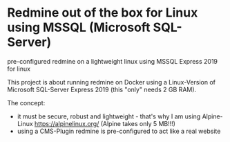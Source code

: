 # Redmine out of the box for Linux using MSSQL (Microsoft SQL-Server)
pre-configured redmine on a lightweight linux using MSSQL Express 2019 for linux

This project is about running redmine on Docker using a Linux-Version of Microsoft SQL-Server Express 2019 (this "only" needs 2 GB RAM).

The concept:
- it must be secure, robust and lightweight - that's why I am using Alpine-Linux https://alpinelinux.org/ (Alpine takes only 5 MB!!!)
- using a CMS-Plugin redmine is pre-configured to act like a real website
